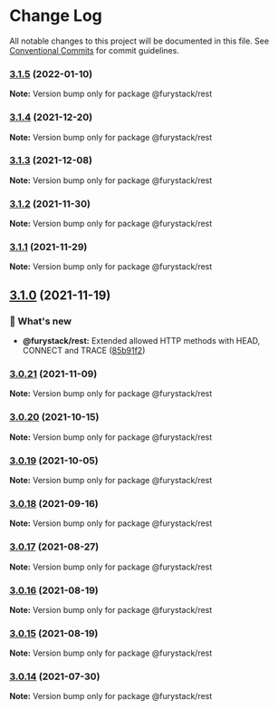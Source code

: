 # Change Log

All notable changes to this project will be documented in this file.
See [Conventional Commits](https://conventionalcommits.org) for commit guidelines.

### [3.1.5](https://github.com/furystack/furystack/compare/@furystack/rest@3.1.4...@furystack/rest@3.1.5) (2022-01-10)

**Note:** Version bump only for package @furystack/rest






### [3.1.4](https://github.com/furystack/furystack/compare/@furystack/rest@3.1.3...@furystack/rest@3.1.4) (2021-12-20)

**Note:** Version bump only for package @furystack/rest






### [3.1.3](https://github.com/furystack/furystack/compare/@furystack/rest@3.1.2...@furystack/rest@3.1.3) (2021-12-08)

**Note:** Version bump only for package @furystack/rest






### [3.1.2](https://github.com/furystack/furystack/compare/@furystack/rest@3.1.1...@furystack/rest@3.1.2) (2021-11-30)

**Note:** Version bump only for package @furystack/rest






### [3.1.1](https://github.com/furystack/furystack/compare/@furystack/rest@3.1.0...@furystack/rest@3.1.1) (2021-11-29)

**Note:** Version bump only for package @furystack/rest






## [3.1.0](https://github.com/furystack/furystack/compare/@furystack/rest@3.0.21...@furystack/rest@3.1.0) (2021-11-19)


### 🚀 What's new

* **@furystack/rest:** Extended allowed HTTP methods with HEAD, CONNECT and TRACE ([85b91f2](https://github.com/furystack/furystack/commit/85b91f2254a7459d4cb121caeccec792880467fa))




### [3.0.21](https://github.com/furystack/furystack/compare/@furystack/rest@3.0.20...@furystack/rest@3.0.21) (2021-11-09)

**Note:** Version bump only for package @furystack/rest






### [3.0.20](https://github.com/furystack/furystack/compare/@furystack/rest@3.0.19...@furystack/rest@3.0.20) (2021-10-15)

**Note:** Version bump only for package @furystack/rest






### [3.0.19](https://github.com/furystack/furystack/compare/@furystack/rest@3.0.18...@furystack/rest@3.0.19) (2021-10-05)

**Note:** Version bump only for package @furystack/rest






### [3.0.18](https://github.com/furystack/furystack/compare/@furystack/rest@3.0.17...@furystack/rest@3.0.18) (2021-09-16)

**Note:** Version bump only for package @furystack/rest






### [3.0.17](https://github.com/furystack/furystack/compare/@furystack/rest@3.0.16...@furystack/rest@3.0.17) (2021-08-27)

**Note:** Version bump only for package @furystack/rest






### [3.0.16](https://github.com/furystack/furystack/compare/@furystack/rest@3.0.15...@furystack/rest@3.0.16) (2021-08-19)

**Note:** Version bump only for package @furystack/rest






### [3.0.15](https://github.com/furystack/furystack/compare/@furystack/rest@1.3.2...@furystack/rest@3.0.15) (2021-08-19)

**Note:** Version bump only for package @furystack/rest






### [3.0.14](https://github.com/furystack/furystack/compare/@furystack/rest@1.3.2...@furystack/rest@3.0.14) (2021-07-30)

**Note:** Version bump only for package @furystack/rest
